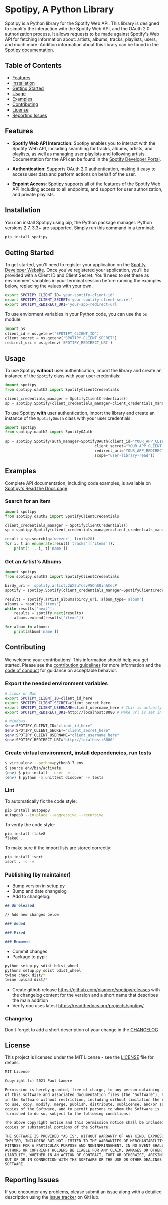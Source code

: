 # Spotipy, A Python Library

Spotipy is a Python library for the Spotify Web API. This library is designed to simplify the interaction with the Spotify Web API, and the OAuth 2.0 authorization process. It allows requests to be made against Spotify's Web API for fetching information about: artists, albums, tracks, playlists, users, and much more. Addition information about this library can be found in the [Spotipy documentation](https://spotipy.readthedocs.io/en/latest/).

## Table of Contents

- [Features](#features)
- [Installation](#installation)
- [Getting Started](#getting-started)
- [Usage](#usage)
- [Examples](#examples)
- [Contributing](#contributing)
- [License](#license)
- [Reporting Issues](#reporting-issues)

## Features

- **Spotify Web API Interaction**: Spotipy enables you to interact with the Spotify Web API, including searching for tracks, albums, artists, and playlists, as well as managing user playlists and following artists. Documentation for the API can be found in the [Spotify Developer Portal](https://developer.spotify.com/documentation/web-api/).

- **Authentication**: Supports OAuth 2.0 authentication, making it easy to access user data and perform actions on behalf of the user.

- **Enpoint Access**: Spotipy supports all of the features of the Spotify Web API including access to all endpoints, and support for user authorization, and private playlists.

## Installation

You can install Spotipy using pip, the Python package manager. Python versions 2.7, 3.3+ are supported.
Simply run this command in a terminal:

```bash
pip install spotipy
```

## Getting Started

To get started, you'll need to register your application on the [Spotify Developer Website](https://developer.spotify.com/dashboard/applications). Once you've registered your application, you'll be provided with a Client ID and Client Secret. You'll need to set these as environment variables in your terminal session before running the examples below, replacing the values with your own.

```bash
export SPOTIPY_CLIENT_ID='your-spotify-client-id'
export SPOTIPY_CLIENT_SECRET='your-spotify-client-secret'
export SPOTIPY_REDIRECT_URI='your-app-redirect-url'
```

To use enviorment variables in your Python code, you can use the `os` module:

```python
import os
client_id = os.getenv('SPOTIPY_CLIENT_ID')
client_secret = os.getenv('SPOTIPY_CLIENT_SECRET')
redirect_uri = os.getenv('SPOTIPY_REDIRECT_URI')
```

## Usage

To use Spotipy <b>without</b> user authentication, import the library and create an instance of the `Spotify` class with your user credentials:

```python
import spotipy
from spotipy.oauth2 import SpotifyClientCredentials

client_credentials_manager = SpotifyClientCredentials()
sp = spotipy.Spotify(client_credentials_manager=client_credentials_manager)
```

To use Spotipy <b>with</b> user authentication, import the library and create an instance of the `SpotifyOAuth` class with your user credentials:

```python
import spotipy
from spotipy.oauth2 import SpotifyOAuth

sp = spotipy.Spotify(auth_manager=SpotifyOAuth(client_id="YOUR_APP_CLIENT_ID",      
                                        client_secret="YOUR_APP_CLIENT_SECRET",      
                                        redirect_uri="YOUR_APP_REDIRECT_URI",
                                        scope="user-library-read"))
```

## Examples

Complete API documentation, including code examples, is available on [Spotipy's Read the Docs page](https://spotipy.readthedocs.io/en/latest/).

### Search for an Item

```python
import spotipy
from spotipy.oauth2 import SpotifyClientCredentials

client_credentials_manager = SpotifyClientCredentials()
sp = spotipy.Spotify(client_credentials_manager=client_credentials_manager)

result = sp.search(q='weezer', limit=20)
for i, t in enumerate(result['tracks']['items']):
    print(' ', i, t['name'])
```

### Get an Artist's Albums

```python
import spotipy
from spotipy.oauth2 import SpotifyClientCredentials

birdy_uri = 'spotify:artist:2WX2uTcsvV5OnS0inACecP'
spotify = spotipy.Spotify(client_credentials_manager=SpotifyClientCredentials())

results = spotify.artist_albums(birdy_uri, album_type='album')
albums = results['items']
while results['next']:
    results = spotify.next(results)
    albums.extend(results['items'])

for album in albums:
    print(album['name'])
```

## Contributing

We welcome your contributions! This information should help you get started. Please see the [contribution guidelines](CONTRIBUTING.md) for more information and the [code of conduct](CODE_OF_CONDUCT.md) for guidance on acceptable behavior.

### Export the needed environment variables

```bash
# Linux or Mac
export SPOTIPY_CLIENT_ID=client_id_here
export SPOTIPY_CLIENT_SECRET=client_secret_here
export SPOTIPY_CLIENT_USERNAME=client_username_here # This is actually an id not spotify display name
export SPOTIPY_REDIRECT_URI=http://localhost:8080 # Make url is set in app you created to get your ID and SECRET

# Windows
$env:SPOTIPY_CLIENT_ID="client_id_here"
$env:SPOTIPY_CLIENT_SECRET="client_secret_here"
$env:SPOTIPY_CLIENT_USERNAME="client_username_here" 
$env:SPOTIPY_REDIRECT_URI="http://localhost:8080" 
```

### Create virtual environment, install dependencies, run tests

```bash
$ virtualenv --python=python3.7 env
$ source env/bin/activate
(env) $ pip install --user -e .
(env) $ python -m unittest discover -v tests
```

### Lint

To automatically fix the code style:

```bash
pip install autopep8
autopep8 --in-place --aggressive --recursive .
```

To verify the code style:

```bash
pip install flake8
flake8 .
```

To make sure if the import lists are stored correctly:

```bash
pip install isort
isort . -c -v
```

### Publishing (by maintainer)

- Bump version in setup.py
- Bump and date changelog
- Add to changelog:

```markdown
## Unreleased

// Add new changes below

### Added

### Fixed

### Removed
```

- Commit changes
- Package to pypi:

```bash
python setup.py sdist bdist_wheel
python3 setup.py sdist bdist_wheel
twine check dist/*
twine upload dist/*
```

- Create github release <https://github.com/plamere/spotipy/releases> with the changelog content
   for the version and a short name that describes the main addition
- Verify doc uses latest <https://readthedocs.org/projects/spotipy/>

### Changelog

Don't forget to add a short description of your change in the [CHANGELOG](CHANGELOG.md)

## License

This project is licensed under the MIT License - see the [LICENSE](LICENSE) file for details.

```markdown
MIT License

Copyright (c) 2021 Paul Lamere

Permission is hereby granted, free of charge, to any person obtaining a copy
of this software and associated documentation files (the "Software"), to deal
in the Software without restriction, including without limitation the rights
to use, copy, modify, merge, publish, distribute, sublicense, and/or sell
copies of the Software, and to permit persons to whom the Software is
furnished to do so, subject to the following conditions:

The above copyright notice and this permission notice shall be included in all
copies or substantial portions of the Software.

THE SOFTWARE IS PROVIDED "AS IS", WITHOUT WARRANTY OF ANY KIND, EXPRESS OR
IMPLIED, INCLUDING BUT NOT LIMITED TO THE WARRANTIES OF MERCHANTABILITY,
FITNESS FOR A PARTICULAR PURPOSE AND NONINFRINGEMENT. IN NO EVENT SHALL THE
AUTHORS OR COPYRIGHT HOLDERS BE LIABLE FOR ANY CLAIM, DAMAGES OR OTHER
LIABILITY, WHETHER IN AN ACTION OF CONTRACT, TORT OR OTHERWISE, ARISING FROM,
OUT OF OR IN CONNECTION WITH THE SOFTWARE OR THE USE OR OTHER DEALINGS IN THE
SOFTWARE.
```

## Reporting Issues

If you encounter any problems, please submit an issue along with a detailed description using the [issue tracker](<https://github.com/spotipy-dev/spotipy/issues>) on GitHub.
